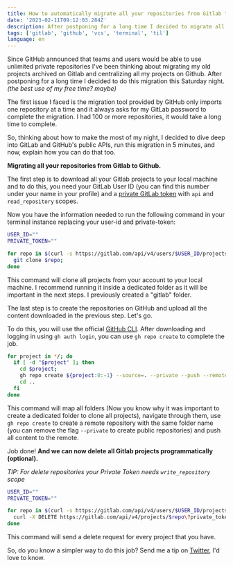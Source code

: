 ```yaml
---
title: How to automatically migrate all your repositories from Gitlab to Github.
date: '2023-02-11T09:12:03.284Z'
description: After postponing for a long time I decided to migrate all my repositories from Gitlab to Github. How easy should this task be?
tags: ['gitlab', 'github', 'vcs', 'terminal', 'til']
language: en
---
```


Since GitHub announced that teams and users would be able to use unlimited private repositories I've been thinking about migrating my old projects archived on Gitlab and centralizing all my projects on Github. After postponing for a long time I decided to do this migration this Saturday night. _(the best use of my free time? maybe)_

The first issue I faced is the migration tool provided by GitHub only imports one repository at a time and it always asks for my GitLab password to complete the migration. I had 100 or more repositories, it would take a long time to complete.

So, thinking about how to make the most of my night, I decided to dive deep into GitLab and GitHub's public APIs, run this migration in 5 minutes, and now, explain how you can do that too.

**Migrating all your repositories from Gitlab to Github.**

The first step is to download all your Gitlab projects to your local machine and to do this, you need your GitLab User ID (you can find this number under your name in your profile) and a [private GitLab token](https://docs.gitlab.com/ee/user/profile/personal_access_tokens.html) with `api` and `read_repository` scopes.

Now you have the information needed to run the following command in your terminal instance replacing your user-id and private-token:

```sh
USER_ID=""
PRIVATE_TOKEN=""

for repo in $(curl -s https://gitlab.com/api/v4/users/$USER_ID/projects\?private_token\=$PRIVATE_TOKEN\&per_page\=999 | jq -r ".[].ssh_url_to_repo"); do
  git clone $repo;
done
```

This command will clone all projects from your account to your local machine. I recommend running it inside a dedicated folder as it will be important in the next steps. I previously created a "gitlab" folder.

The last step is to create the repositories on GitHub and upload all the content downloaded in the previous step. Let's go.

To do this, you will use the official [GitHub CLI](https://cli.github.com/). After downloading and logging in using `gh auth login`, you can use `gh repo create` to complete the job.

```sh
for project in */; do
  if [ -d "$project" ]; then
    cd $project;
    gh repo create ${project:0:-1} --source=. --private --push --remote=upstream
    cd ..
  fi
done
```

This command will map all folders (Now you know why it was important to create a dedicated folder to clone all projects), navigate through them, use `gh repo create` to create a remote repository with the same folder name (you can remove the flag `--private` to create public repositories) and push all content to the remote.

Job done! **And we can now delete all Gitlab projects programmatically (optional).**

_TIP: For delete repositories your Private Token needs `write_repository` scope_

```sh
USER_ID=""
PRIVATE_TOKEN=""

for repo in $(curl -s https://gitlab.com/api/v4/users/$USER_ID/projects\?private_token\=$PRIVATE_TOKEN\&per_page\=999 | jq -r ".[].id"); do
  curl -X DELETE https://gitlab.com/api/v4/projects/$repo\?private_token\=$PRIVATE_TOKEN;
done
```

This command will send a delete request for every project that you have.

So, do you know a simpler way to do this job? Send me a tip on [Twitter](https://twitter.com/diegocoxta), I'd love to know.
